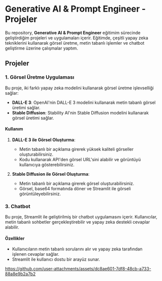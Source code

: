 # Generative AI & Prompt Engineer - Projeler

Bu repository, **Generative AI & Prompt Engineer** eğitimim sürecinde geliştirdiğim projeleri ve uygulamaları içerir. Eğitimde, çeşitli yapay zeka tekniklerini kullanarak görsel üretme, metin tabanlı işlemler ve chatbot geliştirme üzerine çalışmalar yaptım.

## Projeler

### 1. Görsel Üretme Uygulaması

Bu proje, iki farklı yapay zeka modelini kullanarak görsel üretme işlevselliği sağlar:

- **DALL-E 3**: OpenAI'nin DALL-E 3 modelini kullanarak metin tabanlı görsel üretimi sağlar.
- **Stable Diffusion**: Stability AI'nin Stable Diffusion modelini kullanarak görsel üretimi sağlar.

#### Kullanım

1. **DALL-E 3 ile Görsel Oluşturma**: 
   - Metin tabanlı bir açıklama girerek yüksek kaliteli görseller oluşturabilirsiniz.
   - Kodu kullanarak API'den görsel URL'sini alabilir ve görüntüyü kullanıcıya gösterebilirsiniz.

2. **Stable Diffusion ile Görsel Oluşturma**:
   - Metin tabanlı bir açıklama girerek görsel oluşturabilirsiniz.
   - Görsel, base64 formatında döner ve Streamlit ile görseli görüntüleyebilirsiniz.


### 3. Chatbot

Bu proje, Streamlit ile geliştirilmiş bir chatbot uygulamasını içerir. Kullanıcılar, metin tabanlı sohbetler gerçekleştirebilir ve yapay zeka destekli cevaplar alabilir.

#### Özellikler

- Kullanıcıların metin tabanlı sorularını alır ve yapay zeka tarafından işlenen cevaplar sağlar.
- Streamlit ile kullanıcı dostu bir arayüz sunar.






https://github.com/user-attachments/assets/dc8ae601-7df8-48cb-a733-88a8e9b2a7b2

